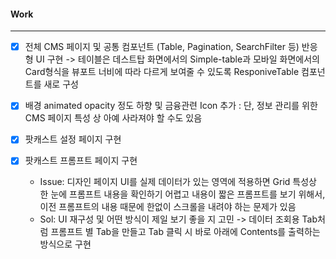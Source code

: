 
#### Work
---
- [x] 전체 CMS 페이지 및 공통 컴포넌트 (Table, Pagination, SearchFilter 등) 반응형 UI 구현 -> 테이블은 데스트탑 화면에서의 Simple-table과 모바일 화면에서의 Card형식을 뷰포트 너비에 따라 다르게 보여줄 수 있도록 ResponiveTable 컴포넌트를 새로 구성
- [x] 배경 animated opacity 정도 하향 및 금융관련 Icon 추가 : 단, 정보 관리를 위한 CMS 페이지 특성 상 아예 사라져야 할 수도 있음

- [x] 팟캐스트 설정 페이지 구현 
- [x] 팟캐스트 프롬프트 페이지 구현
	- Issue: 디자인 페이지 UI를 실제 데이터가 있는 영역에 적용하면 Grid 특성상 한 눈에 프롬프트 내용을 확인하기 어렵고 내용이 짧은 프롬프트를 보기 위해서, 이전 프롬프트의 내용 때문에 한없이 스크롤을 내려야 하는 문제가 있음
	- Sol: UI 재구성 및 어떤 방식이 제일 보기 좋을 지 고민 -> 데이터 조회용 Tab처럼 프롬프트 별 Tab을 만들고 Tab 클릭 시 바로 아래에 Contents를 출력하는 방식으로 구현 